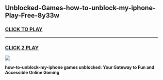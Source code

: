 
## Unblocked-Games-how-to-unblock-my-iphone-Play-Free-8y33w
<h3>
<a href="https://premium76.site?title=how-to-unblock-my-iphone&ref=18A1">CLICK TO PLAY</a></h3>
<hr>

<h3>
<a href="https://premium76.site?title=how-to-unblock-my-iphone&ref=18A1">CLICK 2 PLAY</a>
  
</h3>

<a href="https://premium76.site?title=how-to-unblock-my-iphone&ref=18A1"><img src="https://clearcache.store/games.png"></a>


**how-to-unblock-my-iphone games unblocked: Your Gateway to Fun and Accessible Online Gaming**
